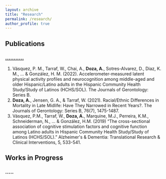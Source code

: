 ```yaml
---
layout: archive
title: "Research"
permalink: /research/
author_profile: true
---
```




## Publications

### [...........](.............)

1) Vásquez, P. M., Tarraf, W., Chai, A., **Doza, A.**, Sotres-Alvarez, D., Diaz, K. M., ... & González, H. M. (2022). Accelerometer-measured latent physical activity profiles and neurocognition among middle-aged and older Hispanic/Latino adults in the Hispanic Community Health Study/Study of Latinos (HCHS/SOL). The Journals of Gerontology: Series B.
2) **Doza, A.**, Jensen, G. A., & Tarraf, W. (2021). Racial/Ethnic Differences in Mortality in Late Midlife: Have They Narrowed in Recent Years?. The Journals of Gerontology: Series B, 76(7), 1475-1487. 
3) Vásquez, P.M., Tarraf, W., **Doza, A.**, Marquine, M.J., Perreira, K.M., Schneiderman, N., ... & González, H.M. (2019) “The cross-sectional association of cognitive stimulation factors and cognitive function among Latino adults in Hispanic Community Health Study/Study of Latinos (HCHS/SOL).” Alzheimer's & Dementia: Translational Research & Clinical Interventions, 5, 533-541.




## Works in Progress

### .....

